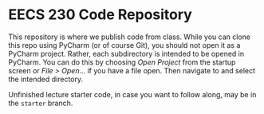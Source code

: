 # EECS 230 Code Repository

This repository is where we publish code from class. While you can clone
this repo using PyCharm (or of course Git), you should not open it as a
PyCharm project. Rather, each subdirectory is intended to be opened in
PyCharm. You can do this by choosing *Open Project* from the startup
screen or *File > Open...* if you have a file open. Then navigate to and
select the intended directory.

Unfinished lecture starter code, in case you want to follow along, may
be in the `starter` branch.

